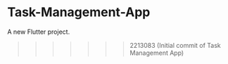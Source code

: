 # Task-Management-App

A new Flutter project.
>>>>>>> 2213083 (Initial commit of Task Management App)
